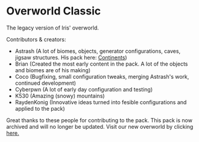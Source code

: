 # Overworld Classic
The legacy version of Iris' overworld. 


Contributors & creators:
- Astrash (A lot of biomes, objects, generator configurations, caves, jigsaw structures. His pack here: [Continents](https://github.com/Astrashh/Continents))
- Brian (Created the most early content in the pack. A lot of the objects and biomes are of his making)
- Coco (Bugfixing, small configuration tweaks, merging Astrash's work, continued development)
- Cyberpwn (A lot of early day configuration and testing)
- K530 (Amazing (snowy) mountains)
- RaydenKonig (Innovative ideas turned into fesible configurations and applied to the pack)

Great thanks to these people for contributing to the pack.
This pack is now archived and will no longer be updated. Visit our new overworld by clicking [here.](https://github.com/IrisDimensions/overworld)

